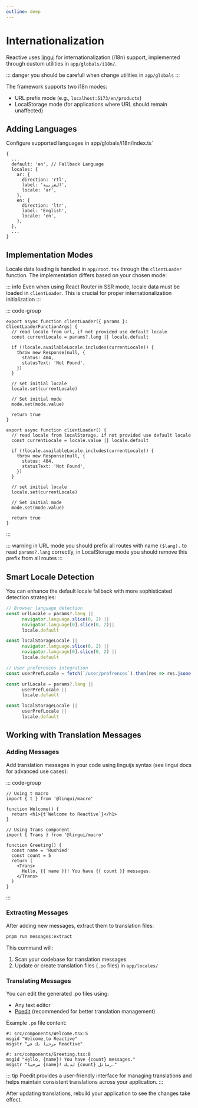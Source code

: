 ```yaml
---
outline: deep
---
```


# Internationalization

Reactive uses [lingui](https://lingui.dev/) for internationalization (i18n) support, implemented through custom utilities in `app/globals/i18n/`.

::: danger
you should be carefull when change utilities in `app/globals`
:::

The framework supports two i18n modes:

* URL prefix mode (e.g., `localhost:5173/en/products`)
* LocalStorage mode (for applications where URL should remain unaffected)

## Adding Languages

Configure supported languages in app/globals/i18n/index.ts`

```ts{3-15}
{
  ...
  default: 'en', // Fallback Language
  locales: {
    ar: {
      direction: 'rtl',
      label: 'العربية',
      locale: 'ar',
    },
    en: {
      direction: 'ltr',
      label: 'English',
      locale: 'en',
    },
  },
  ...
}
```

## Implementation Modes

Locale data loading is handled in `app/root.tsx` through the `clientLoader` function. The implementation differs based on your chosen mode:

::: info
Even when using React Router in SSR mode, locale data must be loaded in `clientLoader`. This is crucial for proper internationalization initialization
:::

::: code-group

```ts{1-3} [url-mode.ts]
export async function clientLoader({ params }: ClientLoaderFunctionArgs) {
  // read locale from url, if not provided use default locale
  const currentLocale = params?.lang || locale.default

  if (!locale.availableLocale.includes(currentLocale)) {
    throw new Response(null, {
      status: 404,
      statusText: 'Not Found',
    })
  }

  // set initial locale
  locale.set(currentLocale)

  // Set initial mode
  mode.set(mode.value)

  return true
}
```

```ts{1-3} [localStorage-mode.ts]
export async function clientLoader() {
  // read locale from localStorage, if not provided use default locale
  const currentLocale = locale.value || locale.default

  if (!locale.availableLocale.includes(currentLocale)) {
    throw new Response(null, {
      status: 404,
      statusText: 'Not Found',
    })
  }

  // set initial locale
  locale.set(currentLocale)

  // Set initial mode
  mode.set(mode.value)

  return true
}
```

:::

::: warning
in URL mode you should prefix all routes with name `($lang).` to read `params?.lang` correctly, in LocalStorage mode you should remove this prefix from all routes
:::

## Smart Locale Detection

You can enhance the default locale fallback with more sophisticated detection strategies:

```ts
// Browser language detection
const urlLocale = params?.lang ||
      navigator.language.slice(0, 2) ||
      navigator.language[0].slice(0, 2)|| 
      locale.default

const localStorageLocale ||
      navigator.language.slice(0, 2) ||
      navigator.language[0].slice(0, 2) || 
      locale.default

// User preferences integration
const userPrefLocale = fetch(`/user/prefrences`).then(res => res.jsone()).locale

const urlLocale = params?.lang ||
      userPrefLocale ||
      locale.default

const localStorageLocale ||
      userPrefLocale ||
      locale.default
```

## Working with Translation Messages

### Adding Messages

Add translation messages in your code using linguijs syntax (see lingui docs for advanced use cases):

::: code-group

```tsx{2,5} [Welcome.tsx]
// Using t macro
import { t } from '@lingui/macro'

function Welcome() {
  return <h1>{t`Welcome to Reactive`}</h1>
}
```

```tsx{2,8-10} [Greeting.tsx]
// Using Trans component
import { Trans } from '@lingui/macro'

function Greeting() {
  const name = 'Rushied'
  const count = 5
  return (
    <Trans>
      Hello, {{ name }}! You have {{ count }} messages.
    </Trans>
  )
}
```

:::

### Extracting Messages

After adding new messages, extract them to translation files:

```bash
pnpm run messages:extract
```

This command will:

1. Scan your codebase for translation messages
2. Update or create translation files (`.po` files) in `app/locales/`

### Translating Messages

You can edit the generated .po files using:

* Any text editor
* [Poedit](https://poedit.net/) (recommended for better translation management)

Example `.po` file content:

```po
#: src/components/Welcome.tsx:5
msgid "Welcome to Reactive"
msgstr "مرحباً بك في Reactive"

#: src/components/Greeting.tsx:8
msgid "Hello, {name}! You have {count} messages."
msgstr "مرحباً {name}! لديك {count} رسائل."
```

::: tip
Poedit provides a user-friendly interface for managing translations and helps maintain consistent translations across your application.
:::

After updating translations, rebuild your application to see the changes take effect.